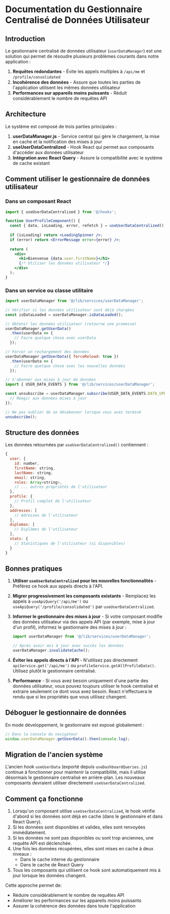# Documentation du Gestionnaire Centralisé de Données Utilisateur

## Introduction

Le gestionnaire centralisé de données utilisateur (`userDataManager`) est une solution qui permet de résoudre plusieurs problèmes courants dans notre application :

1. **Requêtes redondantes** - Évite les appels multiples à `/api/me` et `/profile/consolidated`
2. **Incohérence des données** - Assure que toutes les parties de l'application utilisent les mêmes données utilisateur
3. **Performances sur appareils moins puissants** - Réduit considérablement le nombre de requêtes API

## Architecture

Le système est composé de trois parties principales :

1. **userDataManager.js** - Service central qui gère le chargement, la mise en cache et la notification des mises à jour
2. **useUserDataCentralized** - Hook React qui permet aux composants d'accéder aux données utilisateur
3. **Intégration avec React Query** - Assure la compatibilité avec le système de cache existant

## Comment utiliser le gestionnaire de données utilisateur

### Dans un composant React

```jsx
import { useUserDataCentralized } from '@/hooks';

function UserProfileComponent() {
  const { data, isLoading, error, refetch } = useUserDataCentralized();
  
  if (isLoading) return <LoadingSpinner />;
  if (error) return <ErrorMessage error={error} />;
  
  return (
    <div>
      <h1>Bienvenue {data.user.firstName}</h1>
      {/* Utiliser les données utilisateur */}
    </div>
  );
}
```

### Dans un service ou classe utilitaire

```js
import userDataManager from '@/lib/services/userDataManager';

// Vérifier si les données utilisateur sont déjà chargées
const isDataLoaded = userDataManager.isDataLoaded();

// Obtenir les données utilisateur (retourne une promesse)
userDataManager.getUserData()
  .then(userData => {
    // Faire quelque chose avec userData
  });

// Forcer un rechargement des données
userDataManager.getUserData({ forceReload: true })
  .then(userData => {
    // Faire quelque chose avec les nouvelles données
  });

// S'abonner aux mises à jour de données
import { USER_DATA_EVENTS } from '@/lib/services/userDataManager';

const unsubscribe = userDataManager.subscribe(USER_DATA_EVENTS.DATA_UPDATED, (newData) => {
  // Réagir aux données mises à jour
});

// Ne pas oublier de se désabonner lorsque vous avez terminé
unsubscribe();
```

## Structure des données

Les données retournées par `useUserDataCentralized()` contiennent :

```js
{
  user: {
    id: number,
    firstName: string,
    lastName: string,
    email: string,
    roles: Array<string>,
    // ... autres propriétés de l'utilisateur
  },
  profile: {
    // Profil complet de l'utilisateur
  },
  addresses: [
    // Adresses de l'utilisateur
  ],
  diplomas: [
    // Diplômes de l'utilisateur
  ],
  stats: {
    // Statistiques de l'utilisateur (si disponibles)
  }
}
```

## Bonnes pratiques

1. **Utiliser `useUserDataCentralized` pour les nouvelles fonctionnalités** - Préférez ce hook aux appels directs à l'API.

2. **Migrer progressivement les composants existants** - Remplacez les appels à `useApiQuery('/api/me')` ou `useApiQuery('/profile/consolidated')` par `useUserDataCentralized`.

3. **Informer le gestionnaire des mises à jour** - Si votre composant modifie des données utilisateur via des appels API (par exemple, mise à jour d'un profil), informez le gestionnaire des mises à jour :

   ```js
   import userDataManager from '@/lib/services/userDataManager';
   
   // Après avoir mis à jour avec succès les données
   userDataManager.invalidateCache();
   ```

4. **Éviter les appels directs à l'API** - N'utilisez pas directement `apiService.get('/api/me')` ou `profileService.getAllProfileData()`. Utilisez plutôt le gestionnaire centralisé.

5. **Performance** - Si vous avez besoin uniquement d'une partie des données utilisateur, vous pouvez toujours utiliser le hook centralisé et extraire seulement ce dont vous avez besoin. React n'effectuera le rendu que si les propriétés que vous utilisez changent.

## Déboguer le gestionnaire de données

En mode développement, le gestionnaire est exposé globalement :

```js
// Dans la console du navigateur
window.userDataManager.getUserData().then(console.log);
```

## Migration de l'ancien système

L'ancien hook `useUserData` (exporté depuis `useDashboardQueries.js`) continue à fonctionner pour maintenir la compatibilité, mais il utilise désormais le gestionnaire centralisé en arrière-plan. Les nouveaux composants devraient utiliser directement `useUserDataCentralized`.

## Comment ça fonctionne

1. Lorsqu'un composant utilise `useUserDataCentralized`, le hook vérifie d'abord si les données sont déjà en cache (dans le gestionnaire et dans React Query).
2. Si les données sont disponibles et valides, elles sont renvoyées immédiatement.
3. Si les données ne sont pas disponibles ou sont trop anciennes, une requête API est déclenchée.
4. Une fois les données récupérées, elles sont mises en cache à deux niveaux :
   - Dans le cache interne du gestionnaire
   - Dans le cache de React Query
5. Tous les composants qui utilisent ce hook sont automatiquement mis à jour lorsque les données changent.

Cette approche permet de:
- Réduire considérablement le nombre de requêtes API
- Améliorer les performances sur les appareils moins puissants
- Assurer la cohérence des données dans toute l'application 